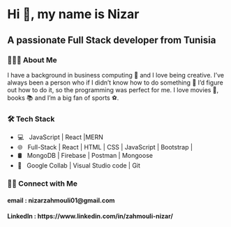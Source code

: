 <h1> Hi 👋, my name is Nizar </h1>
<h2>A passionate Full Stack developer from Tunisia </h2>


<h3> 👨🏻‍💻 About Me </h3>

I have a background in business computing 🌌 and I love being creative. I’ve always been a person who if I didn’t know how to do something 🔎 I’d figure out how to do it, so the programming was perfect for me. I love movies 🎥, books 📚 and I’m a big fan of sports ⚽.

<h3>🛠 Tech Stack</h3>

- 💻 &nbsp; JavaScript | React |MERN  
- 🌐 &nbsp; Full-Stack | React | HTML | CSS | JavaScript | Bootstrap |
- 🛢 &nbsp; MongoDB | Firebase | Postman | Mongoose
- 🔧 &nbsp; Google Collab | Visual Studio code  | Git

<h3> 🤝🏻 Connect with Me </h3>
<h4> email : nizarzahmouli01@gmail.com </h4>
<h4> LinkedIn : https://www.linkedin.com/in/zahmouli-nizar/ </h4>
<p align="center">
